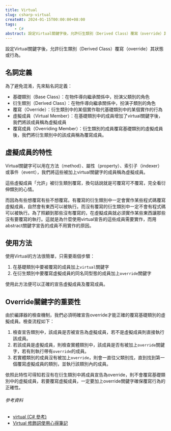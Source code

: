 ```yaml
---
title: Virtual
slug: csharp-virtual
createAt: 2024-01-15T00:00:00+08:00
tags:
    - C#
abstract: 設定Virtual關鍵字後，允許衍生類別（Derived Class）覆寫（override）其狀態或行為。
---
```


設定Virtual關鍵字後，允許衍生類別（Derived Class）覆寫（override）其狀態或行為。

## 名詞定義

為了避免混淆，先來點名詞定義：
- 基礎類別（Base Class）：在物件導向繼承關係中，扮演父類別的角色
- 衍生類別（Derived Class）：在物件導向繼承關係中，扮演子類別的角色
- 覆寫（Override）：衍生類別中的某個實作取代基礎類別中的某個實作的行為
- 虛擬成員（Virtual Member）：在基礎類別中的成員增加了virtual關鍵字後，我們將該成員稱為虛擬成員
- 覆寫成員（Overriding Member）：衍生類別的成員覆寫基礎類別的虛擬成員後，我們將衍生類別中的該成員稱為覆寫成員。

## 虛擬成員的特性

Virtual關鍵字可以用在方法（method）、屬性（property）、索引子（indexer）或事件（event），我們將這些被加上virtual關鍵字的成員稱為虛擬成員。

這些虛擬成員「允許」被衍生類別覆寫，換句話說就是可覆寫可不覆寫，完全看衍伸類別的心情。

而因為有些想覆寫有些不想覆寫。有覆寫的衍生類別中一定會實作某些程式碼覆寫虛擬成員，自然會有東西可以被執行。而沒有覆寫的衍生類別中一定不會有程式碼可以被執行。為了照顧到那些沒有覆寫的，在虛擬成員就必須實作某些東西讓那些沒有要覆寫的執行。這就是為什麼使用virtual宣告的這些成員需要實作，而用abstract關鍵字宣告的成員不用實作的原因。

## 使用方法

使用Virtual的方法很簡單，只需要兩個步驟：
1. 在基礎類別中要被覆寫的成員加上`virtual`關鍵字
2. 在衍生類別中要覆寫虛擬成員的同名同型態的成員加上`override`關鍵字

使用此方法便可以正確的宣告虛擬成員及覆寫成員。

## Override關鍵字的重要性

由於編譯器的檢查機制，我們必須明確宣告override才能正確的覆寫基礎類別的虛擬成員。檢查流程如下：
1. 檢查宣告類別中，該成員是否被宣告為虛擬成員，若不是虛擬成員則直接執行該成員。
2. 若該成員是虛擬成員，則檢查實體類別中，該成員是否有被加上`override`關鍵字，若有則執行帶有`override`的成員。
3. 若實體類別的成員沒有被加上`override`，則會一直往父類別找，直到找到第一個覆寫虛擬成員的類別，並執行該類別內的成員。

依照此特性可得知若沒有在衍生類別中將成員宣告為override，則不會覆寫基礎類別中的虛擬成員，若要覆寫虛擬成員，一定要加上override關鍵字確保覆寫行為的正確性。

###### 參考資料
- [virtual (C# 參考)]
- [Virtual 修飾詞使用心得筆記]

[virtual (C# 參考)]: https://learn.microsoft.com/zh-tw/dotnet/csharp/language-reference/keywords/virtual
[Virtual 修飾詞使用心得筆記]: https://dotblogs.com.tw/MemoryRecall/2023/06/15/173115